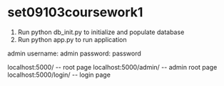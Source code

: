# set09103coursework1
1. Run python db_init.py to initialize and populate database
2. Run python app.py to run application

admin username: admin
password: password

localhost:5000/  -- root page
localhost:5000/admin/  -- admin root page
localhost:5000/login/  -- login page 

